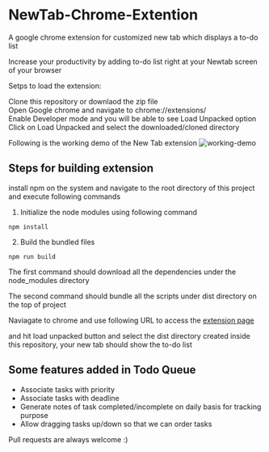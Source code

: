 # NewTab-Chrome-Extention
A google chrome extension for customized new tab which displays a to-do list

Increase your productivity by adding to-do list right at your Newtab screen of your browser

Setps to load the extension:

Clone this repository or downlaod the zip file  
Open Google chrome and navigate to chrome://extensions/  
Enable Developer mode and you will be able to see Load Unpacked option  
Click on Load Unpacked and select the downloaded/cloned directory  

Following is the working demo of the New Tab extension
![working-demo](https://github.com/rohan-97/NewTab-Chrome-Extention/blob/master/to_do_list.gif)

## Steps for building extension

install npm on the system and navigate to the root directory of this project and execute following commands


1. Initialize the node modules using following command
```
npm install
```

2. Build the bundled files
```
npm run build
```

The first command should download all the dependencies under the node_modules directory

The second command should bundle all the scripts under dist directory on the top of project  

Naviagate to chrome and use following URL to access the [extension page](chrome://extensions)  

and hit load unpacked button and select the dist directory created inside this repository, your new tab should show the to-do list


## Some features added in Todo Queue
 - Associate tasks with priority
 - Associate tasks with deadline
 - Generate notes of task completed/incomplete on daily basis for tracking purpose
 - Allow dragging tasks up/down so that we can order tasks

Pull requests are always welcome :)

